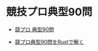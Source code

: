 # 競技プロ典型90問

- [競プロ 典型90問](https://github.com/E869120/kyopro_educational_90)

- [競プロ典型90問をRustで解く](https://dev.thanaism.com/tags/rust/)